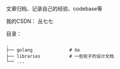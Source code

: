 文章归档、记录自己的经验、codebase等

我的CSDN：  丛七七

目录：
```
.
├── golang              # Go
├── libraries           # 一些轮子的设计文档
└── ...
```

